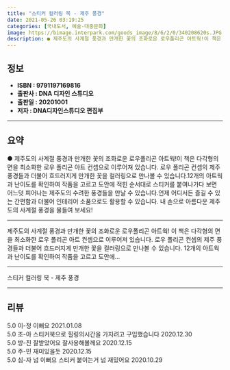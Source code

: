```yaml
---
title: "스티커 컬러링 북 - 제주 풍경"
date: 2021-05-26 03:19:25
categories: [국내도서, 예술-대중문화]
image: https://bimage.interpark.com/goods_image/8/6/2/0/340208620s.JPG
description: ● 제주도의 사계절 풍경과 만개한 꽃의 조화로운 로우폴리곤 아트웍!이 책은 다각형의 면을 최소화한 로우 폴리곤 아트 컨셉으로 이루어져 있습니다. 로우 폴리곤 컨셉의 제주 풍경들과 더불어 흐드러지게 만개한 꽃을 컬러링으로 만나볼 수 있습니다.12개의 아트웍과 난이도를 확인하여 작품을 고
---
```


## **정보**

- **ISBN : 9791197169816**
- **출판사 : DNA 디자인 스튜디오**
- **출판일 : 20201001**
- **저자 : DNA디자인스튜디오 편집부**

------



## **요약**

●  제주도의 사계절 풍경과 만개한 꽃의 조화로운 로우폴리곤 아트웍!이 책은 다각형의 면을 최소화한 로우 폴리곤 아트 컨셉으로 이루어져 있습니다. 로우 폴리곤 컨셉의 제주 풍경들과 더불어 흐드러지게 만개한 꽃을 컬러링으로 만나볼 수 있습니다.12개의 아트웍과 난이도를 확인하여 작품을 고르고 도안에 적힌 순서대로 스티커를 붙여나가다 보면 어느덧 피어나는 제주도의 수려한 풍경들을 만날 수 있습니다.언제 어디서든 즐길 수 있는 간편함과 더불어 인테리어 소품으로도 활용할 수 있습니다. 내 손으로 아름다운 제주도의 사계절 풍경을 물들여 보세요!

------

제주도의 사계절 풍경과 만개한 꽃의 조화로운 로우폴리곤 아트웍!
이 책은 다각형의 면을 최소화한 로우 폴리곤 아트 컨셉으로 이루어져 있습니다. 로우 폴리곤 컨셉의 제주 풍경들과 더불어 흐드러지게 만개한 꽃을 컬러링으로 만나볼 수 있습니다.
12개의 아트웍과 난이도를 확인하여 작품을 고르고 도안에... 

------


스티커 컬러링 북 - 제주 풍경 

------


## **리뷰** 

5.0 이-정 이뻐요 2021.01.08 <br/>5.0 조-아 스티커북으로 힐링의시간을 가지려고 구입했습니다 2020.12.30 <br/>5.0 방-진 잘받았어요 잘사용해볼께요 2020.12.15 <br/>5.0 주-민 재미있을듯 2020.12.15 <br/>5.0 심-자 넘 이뻐요 스티커 붙이는거 넘 재밌어요 2020.10.29 <br/>
